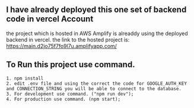 ## I have already deployed this one set of backend code in vercel Account
the project which is hosted in AWS Amplify is alreaddy using the deployed backend in vercel. 
the link to the hosted project is: https://main.d2jo75f7fo9l7u.amplifyapp.com/

## To Run this project use command.
    1. npm install
    2. edit .env file and using the correct the code for GOOGLE_AUTH_KEY and CONNECTION_STRING you will be able to connect to the database.
    3. For development use command. ("npm run dev");
    4. For production use command. (npm start);